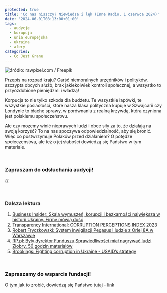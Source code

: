 ```yaml
---
protected: true
title: 'Co nas niszczy? Niewiedza i lęk (Inne Radio, 1 czerwca 2024)'
date: '2024-06-01T08:13:00+01:00'
tags:
  - audycje
  - korupcja
  - unia europejska
  - ukraina
  - afery
categories:
  - Co Jest Grane
---
```


![źródło: rawpixel.com / Freepik](/uploads/CJG_68_2024_06_01.jpg)

Przepis na rozpad kraju? Garść niemoralnych urzędników i polityków, szczypta obcych służb, brak jakiekolwiek kontroli społecznej, a wszystko to przyozdobione pieniędzmi i władzą!

Korpucja to nie tylko szkoda dla budżetu. Te wszystkie łapówki, te wszystkie posiadłości, które nasza klasa polityczna kupuje w Szwajcarii czy Londynie to błache sprawy, w porównaniu z realną krzywdą, która czyniona jest polskiemu społeczeństwu.

Ale czy możemy winić nieprawych ludzi i obce siły za to, że działają na swoją korzyść? To na nas spoczywa odpowiedzialność, aby się bronić. Więc co postwrzymuje Polaków przed działaniem? O potędze społeczeństwa, ale też o jej słabości dowiedzą się Państwo w tym materiale.

<br>

### Zapraszam do odsłuchania audycji!

{{<audio src="audio/LONG CJG_68_2024_06_01.mp3" caption="Zapis audycji CJG, publikowanej na łamach Innego Radia Głuchołazy w dniu 1 czerwca 2024">}}

<br>

### Dalsza lektura

1. [Business Insider: Skala wymuszeń, korupcji i bezkarności największa w historii Ukrainy. Firmy mówią dość](https://businessinsider.com.pl/gospodarka/skala-wymuszen-korupcji-i-bezkarnosci-najwieksza-w-historii-ukrainy-firmy-mowia-dosc/cg7ejz2)
2. [Transparency International: CORRUPTION PERCEPTIONS INDEX 2023](https://www.transparency.org/en/cpi/2023)
3. [Robert Fryczkowski: System inwigilacji Pegasus i ludzie z Orlej 8A w Warszawie](https://www.youtube.com/watch?v=0dZw5PKkjk4)
4. [RP.pl: Były dyrektor Funduszu Sprawiedliwości miał nagrywać ludzi Ziobry. 50 godzin materiałów](https://www.rp.pl/polityka/art40442311-byly-dyrektor-funduszu-sprawiedliwosci-mial-nagrywac-ludzi-ziobry-50-godzin-materialow)
5. [Brookings: Fighting corruption in Ukraine - USAID’s strategy](https://www.brookings.edu/articles/fighting-corruption-in-ukraine-usaids-strategy/)

<br>

### Zapraszamy do wsparcia fundacji!
O tym jak to zrobić, dowiedzą się Państwo tutaj - [link](https://audycje.com.pl/posts/wsparcie/)